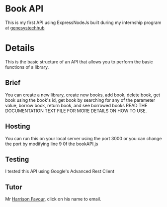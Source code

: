 # Book API
This is my first API using ExpressNodeJs built during my internship program at [genesystechhub](www.genesystechhub.com)

# Details
This is the basic structure of an API that allows you to perform the basic functions of a library.
## Brief
You can create a new library, create new books, add book, delete book, get book using the book's id, get book by searching for any of the parameter value, borrow book, return book, and see borrowed books
READ THE DOCUMENTATION TEXT FILE FOR MORE DETAILS ON HOW TO USE.
## Hosting
You can run this on your local server using the port 3000 or you can change the port by modifying line 9 0f the bookAPI.js
## Testing
I tested this API using Google's Advanced Rest Client
## Tutor
Mr [Harrison Favour](favour.harrison@tenece.com), click on his name to email.